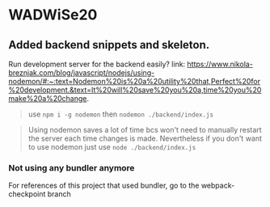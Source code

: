 # WADWiSe20

## Added backend snippets and skeleton.

Run development server for the backend easily?
link: https://www.nikola-breznjak.com/blog/javascript/nodejs/using-nodemon/#:~:text=Nodemon%20is%20a%20utility%20that,Perfect%20for%20development.&text=It%20will%20save%20you%20a,time%20you%20make%20a%20change.

> use `npm i -g nodemon` then `nodemon ./backend/index.js`

> Using nodemon saves a lot of time bcs won't need to manually restart the server each time changes is made.
> Nevertheless if you don't want to use nodemon just use `node ./backend/index.js`

### Not using any bundler anymore

For references of this project that used bundler, go to the webpack-checkpoint branch
